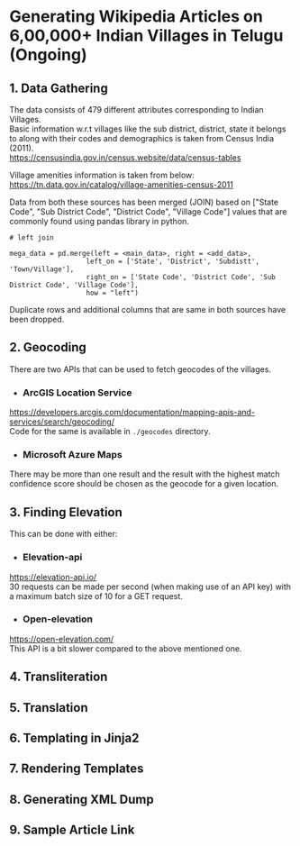 # Generating Wikipedia Articles on 6,00,000+ Indian Villages in Telugu (Ongoing)

## 1. Data Gathering
The data consists of 479 different attributes corresponding to
Indian Villages.  
Basic information w.r.t villages like the sub district, district, state it belongs to along with their codes and demographics is taken from Census India (2011).  
https://censusindia.gov.in/census.website/data/census-tables  

Village amenities information is taken from below:  
https://tn.data.gov.in/catalog/village-amenities-census-2011  

Data from both these sources has been merged (JOIN) based on ["State Code", "Sub District Code", "District Code", "Village Code"] values that are commonly found using pandas library in python.

```
# left join

mega_data = pd.merge(left = <main_data>, right = <add_data>, 
                   left_on = ['State', 'District', 'Subdistt', 'Town/Village'],
                   right_on = ['State Code', 'District Code', 'Sub District Code', 'Village Code'],
                   how = "left")
```
Duplicate rows and additional columns that are same in both sources have been dropped.

## 2. Geocoding
There are two APIs that can be used to fetch geocodes of the villages.  
* ### ArcGIS Location Service  
https://developers.arcgis.com/documentation/mapping-apis-and-services/search/geocoding/  
Code for the same is available in ```./geocodes``` directory.

* ### Microsoft Azure Maps  
There may be more than one result and the result with the highest match confidence score should be chosen as the geocode for a given location.

## 3. Finding Elevation  
This can be done with either:  
* ### Elevation-api  
https://elevation-api.io/  
30 requests can be made per second (when making use of an API key) with a maximum batch size of 10 for a GET request.

* ### Open-elevation 
https://open-elevation.com/  
This API is a bit slower compared to the above mentioned one.

## 4. Transliteration

## 5. Translation

## 6. Templating in Jinja2

## 7. Rendering Templates

## 8. Generating XML Dump

## 9. Sample Article Link

